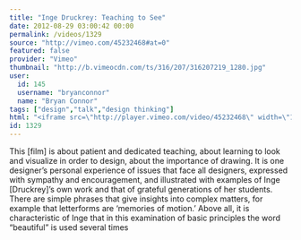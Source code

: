 ```yaml
---
title: "Inge Druckrey: Teaching to See"
date: 2012-08-29 03:00:42 00:00
permalink: /videos/1329
source: "http://vimeo.com/45232468#at=0"
featured: false
provider: "Vimeo"
thumbnail: "http://b.vimeocdn.com/ts/316/207/316207219_1280.jpg"
user:
  id: 145
  username: "bryanconnor"
  name: "Bryan Connor"
tags: ["design","talk","design thinking"]
html: "<iframe src=\"http://player.vimeo.com/video/45232468\" width=\"1280\" height=\"720\" frameborder=\"0\" webkitAllowFullScreen mozallowfullscreen allowFullScreen></iframe>"
id: 1329
---
```


This [film] is about patient and dedicated teaching, about learning to look and visualize in order to design, about the importance of drawing. It is one designer’s personal experience of issues that face all designers, expressed with sympathy and encouragement, and illustrated with examples of Inge [Druckrey]’s own work and that of grateful generations of her students. There are simple phrases that give insights into complex matters, for example that letterforms are ‘memories of motion.’ Above all, it is characteristic of Inge that in this examination of basic principles the word “beautiful” is used several times